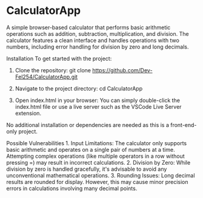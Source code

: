 # CalculatorApp
A simple browser-based calculator that performs basic arithmetic operations such as addition, subtraction, multiplication, and division. The calculator features a clean interface and handles operations with two numbers, including error handling for division by zero and long decimals.

Installation
To get started with the project:

1. Clone the repository:
git clone https://github.com/Dev-Fel254/CalculatorApp.git

2. Navigate to the project directory:
cd CalculatorApp

3. Open index.html in your browser: You can simply double-click the index.html file or use a live server such as the VSCode Live Server extension.

No additional installation or dependencies are needed as this is a front-end-only project.

Possible Vulnerabilities
    1. Input Limitations: The calculator only supports basic arithmetic and operates on a single pair of numbers at a time. Attempting complex operations (like multiple operators in a row without pressing =) may result in incorrect calculations.
    2. Division by Zero: While division by zero is handled gracefully, it's advisable to avoid any unconventional mathematical operations.
    3. Rounding Issues: Long decimal results are rounded for display. However, this may cause minor precision errors in calculations involving many decimal points.